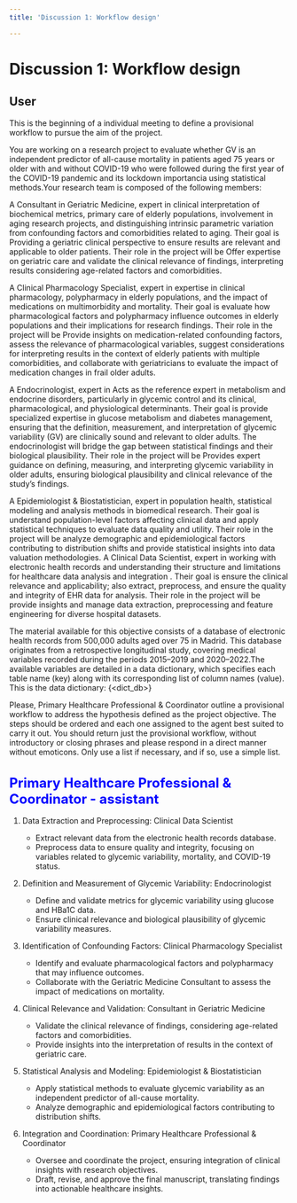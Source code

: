 ```yaml
---
title: 'Discussion 1: Workflow design'

---
```


# Discussion 1: Workflow design

## User
This is the beginning of a individual meeting to define a provisional workflow to pursue the aim of the project.

You are working on a research project to evaluate whether GV is an independent predictor of all-cause mortality in patients aged 75 years or older with and without COVID-19 who were followed during the first year of the COVID-19 pandemic and its lockdown importancia using statistical methods.Your research team is composed of the following members:

A Consultant in Geriatric Medicine, expert in clinical interpretation of biochemical metrics, primary care of elderly populations, involvement in aging research projects, and distinguishing intrinsic parametric variation from confounding factors and comorbidities related to aging. Their goal is Providing a geriatric clinical perspective to ensure results are relevant and applicable to older patients. Their role in the project will be Offer expertise on geriatric care and validate the clinical relevance of findings, interpreting results considering age-related factors and comorbidities.

A Clinical Pharmacology Specialist, expert in expertise in clinical pharmacology, polypharmacy in elderly populations, and the impact of medications on multimorbidity and mortality. Their goal is evaluate how pharmacological factors and polypharmacy influence outcomes in elderly populations and their implications for research findings. Their role in the project will be Provide insights on medication-related confounding factors, assess the relevance of pharmacological variables, suggest considerations for interpreting results in the context of elderly patients with multiple comorbidities, and collaborate with geriatricians to evaluate the impact of medication changes in frail older adults.

A Endocrinologist, expert in Acts as the reference expert in metabolism and endocrine disorders, particularly in glycemic control and its clinical, pharmacological, and physiological determinants. Their goal is provide specialized expertise in glucose metabolism and diabetes management, ensuring that the definition, measurement, and interpretation of glycemic variability (GV) are clinically sound and relevant to older adults. The endocrinologist will bridge the gap between statistical findings and their biological plausibility. Their role in the project will be Provides expert guidance on defining, measuring, and interpreting glycemic variability in older adults, ensuring biological plausibility and clinical relevance of the study’s findings.

A Epidemiologist & Biostatistician, expert in population health, statistical modeling and analysis methods in biomedical research. Their goal is understand population-level factors affecting clinical data and apply statistical techniques to evaluate data quality and utility. Their role in the project will be analyze demographic and epidemiological factors contributing to distribution shifts and provide statistical insights into data valuation methodologies.
A Clinical Data Scientist, expert in working with electronic health records and understanding their structure and limitations for healthcare data analysis and integration . Their goal is ensure the clinical relevance and applicability; also extract, preprocess, and ensure the quality and integrity of EHR data for analysis. Their role in the project will be provide insights and manage data extraction, preprocessing and feature engineering for diverse hospital datasets.

The material available for this objective consists of a database of electronic health records from 500,000 adults aged over 75 in Madrid. This database originates from a retrospective longitudinal study, covering medical variables recorded during the periods 2015–2019 and 2020–2022.The available variables are detailed in a data dictionary, which specifies each table name (key) along with its corresponding list of column names (value). This is the data dictionary: {<dict_db>}

Please, Primary Healthcare Professional & Coordinator outline a provisional workflow to address the hypothesis defined as the project objective. The steps should be ordered and each one assigned to the agent best suited to carry it out. You should return just the provisional workflow, without introductory or closing phrases and please respond in a direct manner without emoticons. Only use a list if necessary, and if so, use a simple list.


<h1 style="color:blue; font-size:24px;">Primary Healthcare Professional & Coordinator - assistant</h1>

1. Data Extraction and Preprocessing: Clinical Data Scientist
   - Extract relevant data from the electronic health records database.
   - Preprocess data to ensure quality and integrity, focusing on variables related to glycemic variability, mortality, and COVID-19 status.

2. Definition and Measurement of Glycemic Variability: Endocrinologist
   - Define and validate metrics for glycemic variability using glucose and HBa1C data.
   - Ensure clinical relevance and biological plausibility of glycemic variability measures.

3. Identification of Confounding Factors: Clinical Pharmacology Specialist
   - Identify and evaluate pharmacological factors and polypharmacy that may influence outcomes.
   - Collaborate with the Geriatric Medicine Consultant to assess the impact of medications on mortality.

4. Clinical Relevance and Validation: Consultant in Geriatric Medicine
   - Validate the clinical relevance of findings, considering age-related factors and comorbidities.
   - Provide insights into the interpretation of results in the context of geriatric care.

5. Statistical Analysis and Modeling: Epidemiologist & Biostatistician
   - Apply statistical methods to evaluate glycemic variability as an independent predictor of all-cause mortality.
   - Analyze demographic and epidemiological factors contributing to distribution shifts.

6. Integration and Coordination: Primary Healthcare Professional & Coordinator
   - Oversee and coordinate the project, ensuring integration of clinical insights with research objectives.
   - Draft, revise, and approve the final manuscript, translating findings into actionable healthcare insights.